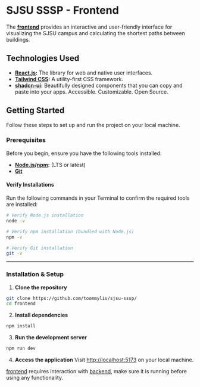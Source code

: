 # SJSU SSSP - Frontend

The **[frontend](/frontend)** provides an interactive and user-friendly interface for visualizing the SJSU campus and calculating the shortest paths between buildings.

## Technologies Used

- **[React.js](https://react.dev/):** The library for web and native user interfaces.
- **[Tailwind CSS](https://tailwindcss.com/):** A utility-first CSS framework.
- **[shadcn-ui](https://ui.shadcn.com/):** Beautifully designed components that you can copy and paste into your apps. Accessible. Customizable. Open Source.

## Getting Started

Follow these steps to set up and run the project on your local machine.

### Prerequisites

Before you begin, ensure you have the following tools installed:

- **[Node.js](https://nodejs.org/)/[npm](https://npmjs.com):** (LTS or latest)
- **[Git](https://git-scm.com/downloads)**

#### Verify Installations

Run the following commands in your Terminal to confirm the required tools are installed:

```bash
# Verify Node.js installation
node -v

# Verify npm installation (bundled with Node.js)
npm -v

# Verify Git installation
git -v
```

---

### Installation & Setup

1. **Clone the repository**

```bash
git clone https://github.com/toommyliu/sjsu-sssp/
cd frontend
```

2. **Install dependencies**

```bash
npm install
```

3. **Run the development server**

```bash
npm run dev
```

4. **Access the application**
   Visit [http://localhost:5173](http://localhost:5173) on your local machine.

[frontend](/frontend/) requires interaction with [backend](../backend/), make sure it is running before using any functionality.
